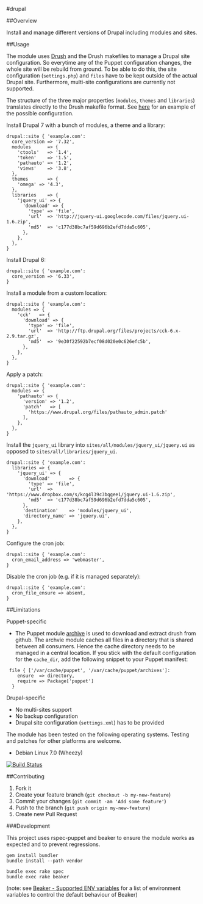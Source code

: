 #drupal

##Overview

Install and manage different versions of Drupal including modules and sites.

##Usage

The module uses [Drush](https://github.com/drush-ops/drush) and the Drush makefiles to manage a Drupal site
configuration. So everytime any of the Puppet configuration changes, the whole site will be rebuild from ground. To be
able to do this, the site configuration (`settings.php`) and `files` have to be kept outside of the actual Drupal site.
Furthermore, multi-site configurations are currently not supported.

The structure of the three major properties (`modules`, `themes` and `libraries`) translates directly to the Drush
makefile format. See [here](https://github.com/drush-ops/drush/blob/master/examples/example.make) for an example of the
possible configuration.

Install Drupal 7 with a bunch of modules, a theme and a library:

```
drupal::site { 'example.com':
  core_version => '7.32',
  modules      => {
    'ctools'   => '1.4',
    'token'    => '1.5',
    'pathauto' => '1.2',
    'views'    => '3.8',
  },
  themes       => {
    'omega' => '4.3',
  },
  libraries    => {
    'jquery_ui' => {
      'download' => {
        'type' => 'file',
        'url'  => 'http://jquery-ui.googlecode.com/files/jquery.ui-1.6.zip',
        'md5'  => 'c177d38bc7af59d696b2efd7dda5c605',
      },
    },
  },
}
```

Install Drupal 6:

```
drupal::site { 'example.com':
  core_version => '6.33',
}
```

Install a module from a custom location:

```
drupal::site { 'example.com':
  modules => {
    'cck'   => {
      'download' => {
        'type' => 'file',
        'url'  => 'http://ftp.drupal.org/files/projects/cck-6.x-2.9.tar.gz',
        'md5'  => '9e30f22592b7ecf08d020e0c626efc5b',
      },
    },
  },
}
```

Apply a patch:

```
drupal::site { 'example.com':
  modules => {
    'pathauto' => {
      'version' => '1.2',
      'patch'   => [
        'https://www.drupal.org/files/pathauto_admin.patch'
      ],
    },
  },
}
```

Install the `jquery_ui` library into `sites/all/modules/jquery_ui/jquery.ui` as opposed to `sites/all/libraries/jquery_ui`.

```
drupal::site { 'example.com':
  libraries => {
    'jquery_ui' => {
      'download'       => {
        'type' => 'file',
        'url'  => 'https://www.dropbox.com/s/kcg4l39c3bqgee1/jquery.ui-1.6.zip',
        'md5'  => 'c177d38bc7af59d696b2efd7dda5c605',
      },
      'destination'    => 'modules/jquery_ui',
      'directory_name' => 'jquery.ui',
    },
  },
}
```

Configure the cron job:

```
drupal::site { 'example.com':
  cron_email_address => 'webmaster',
}
```

Disable the cron job (e.g. if it is managed separately):

```
drupal::site { 'example.com':
  cron_file_ensure => absent,
}
```

##Limitations

Puppet-specific

* The Puppet module [archive](https://forge.puppetlabs.com/camptocamp/archive) is used to download and extract drush
from github. The archvie module caches all files in a directory that is shared between all consumers. Hence the cache
directory needs to be managed in a central location. If you stick with the default configuration for the `cache_dir`,
add the following snippet to your Puppet manifest:

```
 file { ['/var/cache/puppet', '/var/cache/puppet/archives']:
    ensure  => directory,
    require => Package['puppet']
  }
```

Drupal-specific

* No multi-sites support
* No backup configuration
* Drupal site configuration (`settings.xml`) has to be provided

The module has been tested on the following operating systems. Testing and patches for other platforms are welcome.

* Debian Linux 7.0 (Wheezy)

[![Build Status](https://travis-ci.org/tohuwabohu/puppet-drupal.png?branch=master)](https://travis-ci.org/tohuwabohu/puppet-drupal)

##Contributing

1. Fork it
2. Create your feature branch (`git checkout -b my-new-feature`)
3. Commit your changes (`git commit -am 'Add some feature'`)
4. Push to the branch (`git push origin my-new-feature`)
5. Create new Pull Request

###Development

This project uses rspec-puppet and beaker to ensure the module works as expected and to prevent regressions.

```
gem install bundler
bundle install --path vendor

bundle exec rake spec
bundle exec rake beaker
```
(note: see [Beaker - Supported ENV variables](https://github.com/puppetlabs/beaker/wiki/How-to-Write-a-Beaker-Test-for-a-Module#beaker-rspec-details)
for a list of environment variables to control the default behaviour of Beaker)
